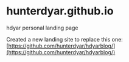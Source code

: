 # hunterdyar.github.io
hdyar personal landing page

Created a new landing site to replace this one: [https://github.com/hunterdyar/hdyarblog/](https://github.com/hunterdyar/hdyarblog/)
